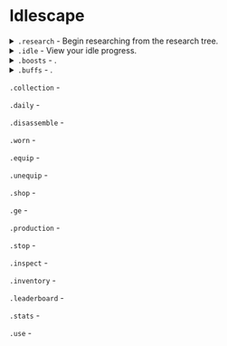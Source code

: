 # Idlescape

<details>
  <summary><code>.research</code> - Begin researching from the research tree.</summary>
<br>
  
Aliases: `.play` `.start` `.quest` `.quests` `.tutorial`

The research tree is used to unlock new mechanics, skills, item recipes, and progress through the game. Use the arrow reactions to change your selection and the tick reaction to being researching the current selection or refresh the list.


* `Research time` indicates how long the research will take to complete.
* `Items Required` indicates the required items for the research. These items are taken from the inventory.
* `Research level requirements cannot be boosted for.
* Once started, the research cannot be cancelled.
* A list of researches can be found using `.inspect researches`
* To view the details of a specific research use `.inspect research <name of research>`
</details>

<details>
  <summary><code>.idle</code> - View your idle progress.</summary>
<br>
  
Aliases: `.gather` `.gathering`

Skills are split into idle and production skills. Mining, Woodcutting, Fishing, Combat, Hunter, and Thieving are all idle skills. 

* `.idle <name of item>` can be used to assign a resource to gather using the idle skills.
* Once an item has been assigned to be idled, you will continue to idle. It should be noted that the assigned item will never be unassigned so continuing to assign the same item has no effect.
* Your maximum idle time is the amount of time elapsed since your last idlescape command. If you have not issued an idlescape command for longer than your maximum idle time, all progress will be paused until a command is issued. The idle timer is reset every time you issue an idlescape command. Your maximum idle time is based on your current Agility level including boosts. 
* Ingredients are displayed under the recipe being idled. The number indicates the amount you have in your inventory. Idling will pause if you do not have enough ingredients to continue.
* The items per hour displays the number of time you will complete that recipe in the next hour. If you do not have enough ingredients for the next hour, or boosts will expire, the display will be updated to the reduced number.
</details>

<details>
  <summary><code>.boosts</code> - .</summary>

Drop down contents
</details>

<details>
  <summary><code>.buffs</code> - .</summary>

Drop down contents
</details> 

`.collection` - 

`.daily` - 

`.disassemble` - 

`.worn` - 

`.equip` - 

`.unequip` - 

`.shop` - 

`.ge` - 

`.production` - 

`.stop` - 

`.inspect` - 

`.inventory` - 

`.leaderboard` - 

`.stats` - 

`.use` - 
